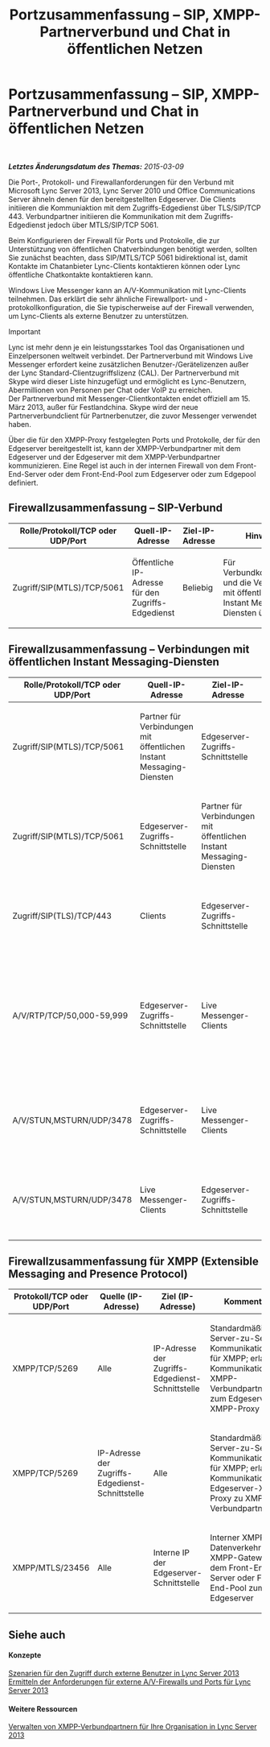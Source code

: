 ﻿---
title: Portzusammenfassung – SIP, XMPP-Partnerverbund und Chat in öffentlichen Netzen
TOCTitle: Portzusammenfassung – SIP, XMPP-Partnerverbund und Chat in öffentlichen Netzen
ms:assetid: ab05bdd6-e9b0-4b1b-9dd9-29ab88e8befe
ms:mtpsurl: https://technet.microsoft.com/de-de/library/JJ618373(v=OCS.15)
ms:contentKeyID: 49295053
ms.date: 05/19/2016
mtps_version: v=OCS.15
ms.translationtype: HT
---

# Portzusammenfassung – SIP, XMPP-Partnerverbund und Chat in öffentlichen Netzen

 

_**Letztes Änderungsdatum des Themas:** 2015-03-09_

Die Port-, Protokoll- und Firewallanforderungen für den Verbund mit Microsoft Lync Server 2013, Lync Server 2010 und Office Communications Server ähneln denen für den bereitgestellten Edgeserver. Die Clients initiieren die Kommuniaktion mit dem Zugriffs-Edgedienst über TLS/SIP/TCP 443. Verbundpartner initiieren die Kommunikation mit dem Zugriffs-Edgedienst jedoch über MTLS/SIP/TCP 5061.

Beim Konfigurieren der Firewall für Ports und Protokolle, die zur Unterstützung von öffentlichen Chatverbindungen benötigt werden, sollten Sie zunächst beachten, dass SIP/MTLS/TCP 5061 bidirektional ist, damit Kontakte im Chatanbieter Lync-Clients kontaktieren können oder Lync öffentliche Chatkontakte kontaktieren kann.

Windows Live Messenger kann an A/V-Kommunikation mit Lync-Clients teilnehmen. Das erklärt die sehr ähnliche Firewallport- und -protokollkonfiguration, die Sie typischerweise auf der Firewall verwenden, um Lync-Clients als externe Benutzer zu unterstützen.


> [!IMPORTANT]
> Lync ist mehr denn je ein leistungsstarkes Tool das Organisationen und Einzelpersonen weltweit verbindet. Der Partnerverbund mit Windows Live Messenger erfordert keine zusätzlichen Benutzer-/Gerätelizenzen außer der Lync Standard-Clientzugriffslizenz (CAL). Der Partnerverbund mit Skype wird dieser Liste hinzugefügt und ermöglicht es Lync-Benutzern, Abermillionen von Personen per Chat oder VoIP zu erreichen.<BR>Der Partnerverbund mit Messenger-Clientkontakten endet offiziell am 15. März 2013, außer für Festlandchina. Skype wird der neue Partnerverbundclient für Partnerbenutzer, die zuvor Messenger verwendet haben.



Über die für den XMPP-Proxy festgelegten Ports und Protokolle, der für den Edgeserver bereitgestellt ist, kann der XMPP-Verbundpartner mit dem Edgeserver und der Edgeserver mit dem XMPP-Verbundpartner kommunizieren. Eine Regel ist auch in der internen Firewall von dem Front-End-Server oder dem Front-End-Pool zum Edgeserver oder zum Edgepool definiert.

## Firewallzusammenfassung – SIP-Verbund


<table>
<colgroup>
<col style="width: 25%" />
<col style="width: 25%" />
<col style="width: 25%" />
<col style="width: 25%" />
</colgroup>
<thead>
<tr class="header">
<th>Rolle/Protokoll/TCP oder UDP/Port</th>
<th>Quell-IP-Adresse</th>
<th>Ziel-IP-Adresse</th>
<th>Hinweise</th>
</tr>
</thead>
<tbody>
<tr class="odd">
<td><p>Zugriff/SIP(MTLS)/TCP/5061</p></td>
<td><p>Öffentliche IP-Adresse für den Zugriffs-Edgedienst</p></td>
<td><p>Beliebig</p></td>
<td><p>Für Verbundkonnektivität und die Verbindung mit öffentlichen Instant Messaging-Diensten über SIP</p></td>
</tr>
</tbody>
</table>


## Firewallzusammenfassung – Verbindungen mit öffentlichen Instant Messaging-Diensten


<table>
<colgroup>
<col style="width: 25%" />
<col style="width: 25%" />
<col style="width: 25%" />
<col style="width: 25%" />
</colgroup>
<thead>
<tr class="header">
<th>Rolle/Protokoll/TCP oder UDP/Port</th>
<th>Quell-IP-Adresse</th>
<th>Ziel-IP-Adresse</th>
<th>Notizen</th>
</tr>
</thead>
<tbody>
<tr class="odd">
<td><p>Zugriff/SIP(MTLS)/TCP/5061</p></td>
<td><p>Partner für Verbindungen mit öffentlichen Instant Messaging-Diensten</p></td>
<td><p>Edgeserver-Zugriffs-Schnittstelle</p></td>
<td><p>Für Partnerverbund- und öffentliche Chatverbindungen mithilfe von SIP</p></td>
</tr>
<tr class="even">
<td><p>Zugriff/SIP(MTLS)/TCP/5061</p></td>
<td><p>Edgeserver-Zugriffs-Schnittstelle</p></td>
<td><p>Partner für Verbindungen mit öffentlichen Instant Messaging-Diensten</p></td>
<td><p>Für Partnerverbund- und öffentliche Chatverbindungen mithilfe von SIP</p></td>
</tr>
<tr class="odd">
<td><p>Zugriff/SIP(TLS)/TCP/443</p></td>
<td><p>Clients</p></td>
<td><p>Edgeserver-Zugriffs-Schnittstelle</p></td>
<td><p>Client-zu-Server-SIP-Datenverkehr für den externen Benutzerzugriff</p></td>
</tr>
<tr class="even">
<td><p>A/V/RTP/TCP/50,000-59,999</p></td>
<td><p>Edgeserver-Zugriffs-Schnittstelle</p></td>
<td><p>Live Messenger-Clients</p></td>
<td><p>Wird für A/V-Sitzungen mit Windows Live Messenger verwendet, wenn Verbindungen mit öffentlichen Instant Messaging-Diensten konfiguriert sind.</p></td>
</tr>
<tr class="odd">
<td><p>A/V/STUN,MSTURN/UDP/3478</p></td>
<td><p>Edgeserver-Zugriffs-Schnittstelle</p></td>
<td><p>Live Messenger-Clients</p></td>
<td><p>Für Verbindungen mit öffentlichen Chatdiensten mit Windows Live Messenger erforderlich</p></td>
</tr>
<tr class="even">
<td><p>A/V/STUN,MSTURN/UDP/3478</p></td>
<td><p>Live Messenger-Clients</p></td>
<td><p>Edgeserver-Zugriffs-Schnittstelle</p></td>
<td><p>Für Verbindungen mit öffentlichen Chatdiensten mit Windows Live Messenger erforderlich</p></td>
</tr>
</tbody>
</table>


## Firewallzusammenfassung für XMPP (Extensible Messaging and Presence Protocol)


<table>
<colgroup>
<col style="width: 25%" />
<col style="width: 25%" />
<col style="width: 25%" />
<col style="width: 25%" />
</colgroup>
<thead>
<tr class="header">
<th>Protokoll/TCP oder UDP/Port</th>
<th>Quelle (IP-Adresse)</th>
<th>Ziel (IP-Adresse)</th>
<th>Kommentare</th>
</tr>
</thead>
<tbody>
<tr class="odd">
<td><p>XMPP/TCP/5269</p></td>
<td><p>Alle</p></td>
<td><p>IP-Adresse der Zugriffs-Edgedienst-Schnittstelle</p></td>
<td><p>Standardmäßiger Server-zu-Server-Kommunikationsport für XMPP; erlaubt Kommunikation von XMPP-Verbundpartnern zum Edgeserver-XMPP-Proxy</p></td>
</tr>
<tr class="even">
<td><p>XMPP/TCP/5269</p></td>
<td><p>IP-Adresse der Zugriffs-Edgedienst-Schnittstelle</p></td>
<td><p>Alle</p></td>
<td><p>Standardmäßiger Server-zu-Server-Kommunikationsport für XMPP; erlaubt Kommunikation vom Edgeserver-XMPP-Proxy zu XMPP-Verbundpartnern</p></td>
</tr>
<tr class="odd">
<td><p>XMPP/MTLS/23456</p></td>
<td><p>Alle</p></td>
<td><p>Interne IP der Edgeserver-Schnittstelle</p></td>
<td><p>Interner XMPP-Datenverkehr vom XMPP-Gateway auf dem Front-End-Server oder Front-End-Pool zum Edgeserver</p></td>
</tr>
</tbody>
</table>


## Siehe auch

#### Konzepte

[Szenarien für den Zugriff durch externe Benutzer in Lync Server 2013](lync-server-2013-scenarios-for-external-user-access.md)  
[Ermitteln der Anforderungen für externe A/V-Firewalls und Ports für Lync Server 2013](lync-server-2013-determine-external-a-v-firewall-and-port-requirements.md)  

#### Weitere Ressourcen

[Verwalten von XMPP-Verbundpartnern für Ihre Organisation in Lync Server 2013](lync-server-2013-manage-xmpp-federated-partners-for-your-organization.md)


